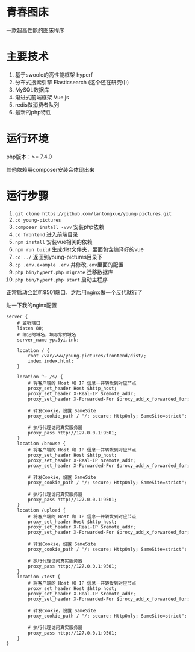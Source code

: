 # 青春图床
一款超高性能的图床程序

# 主要技术
1. 基于swoole的高性能框架 hyperf
2. 分布式搜索引擎 Elasticsearch (这个还在研究中)
3. MySQL数据库
4. 渐进式前端框架 Vue.js
5. redis做消费者队列
6. 最新的php特性

# 运行环境
php版本：>= 7.4.0

其他依赖用composer安装会体现出来

# 运行步骤
1. `git clone https://github.com/lantongxue/young-pictures.git`
2. `cd young-pictures`
3. `composer install -vvv` 安装php依赖
4. `cd frontend` 进入前端目录
5. `npm install` 安装vue相关的依赖
6. `npm run build` 生成dist文件夹，里面包含编译好的vue
7. `cd ../` 返回到young-pictures目录下
8. `cp .env.example .env` 并修改`.env`里面的配置
9. `php bin/hyperf.php migrate` 迁移数据库
10. `php bin/hyperf.php start` 启动主程序

正常启动会监听9501端口，之后用nginx做一个反代就行了

贴一下我的nginx配置
```nginx
server {
    # 监听端口
    listen 80;
    # 绑定的域名，填写您的域名
    server_name yp.3yi.ink;

    location / {
        root /var/www/young-pictures/frontend/dist/;
        index index.html;
    }

    location ^~ /s/ {
        # 将客户端的 Host 和 IP 信息一并转发到对应节点
        proxy_set_header Host $http_host;
        proxy_set_header X-Real-IP $remote_addr;
        proxy_set_header X-Forwarded-For $proxy_add_x_forwarded_for;

        # 转发Cookie，设置 SameSite
        proxy_cookie_path / "/; secure; HttpOnly; SameSite=strict";

        # 执行代理访问真实服务器
        proxy_pass http://127.0.0.1:9501;
    }
    location /browse {
        # 将客户端的 Host 和 IP 信息一并转发到对应节点
        proxy_set_header Host $http_host;
        proxy_set_header X-Real-IP $remote_addr;
        proxy_set_header X-Forwarded-For $proxy_add_x_forwarded_for;

        # 转发Cookie，设置 SameSite
        proxy_cookie_path / "/; secure; HttpOnly; SameSite=strict";

        # 执行代理访问真实服务器
        proxy_pass http://127.0.0.1:9501;
    }
    location /upload {
        # 将客户端的 Host 和 IP 信息一并转发到对应节点
        proxy_set_header Host $http_host;
        proxy_set_header X-Real-IP $remote_addr;
        proxy_set_header X-Forwarded-For $proxy_add_x_forwarded_for;

        # 转发Cookie，设置 SameSite
        proxy_cookie_path / "/; secure; HttpOnly; SameSite=strict";

        # 执行代理访问真实服务器
        proxy_pass http://127.0.0.1:9501;
    }
    location /test {
        # 将客户端的 Host 和 IP 信息一并转发到对应节点
        proxy_set_header Host $http_host;
        proxy_set_header X-Real-IP $remote_addr;
        proxy_set_header X-Forwarded-For $proxy_add_x_forwarded_for;

        # 转发Cookie，设置 SameSite
        proxy_cookie_path / "/; secure; HttpOnly; SameSite=strict";

        # 执行代理访问真实服务器
        proxy_pass http://127.0.0.1:9501;
    }
}
```
